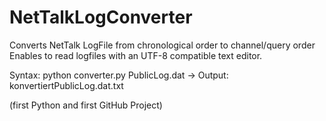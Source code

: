 # NetTalkLogConverter
Converts NetTalk LogFile from chronological order to channel/query order
Enables to read logfiles with an UTF-8 compatible text editor.

Syntax:
python converter.py PublicLog.dat
-> Output: konvertiertPublicLog.dat.txt

(first Python and first GitHub Project)
